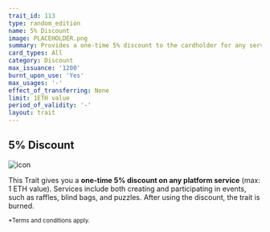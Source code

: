 ```yaml
---
trait_id: 113
type: random_edition
name: 5% Discount
image: PLACEHOLDER.png
summary: Provides a one-time 5% discount to the cardholder for any service on the Ether Cards events platform.
card_types: All
category: Discount
max_issuance: '1200'
burnt_upon_use: 'Yes'
max_usages: '-'
effect_of_transferring: None
limit: 1ETH value
period_of_validity: '-'
layout: trait
---
```


## 5% Discount

![icon](/assets/images/trait-icons/{{page.image}})

This Trait gives you a **one-time 5% discount on any platform service** (max: 1 ETH value). Services include both creating and participating in events, such as raffles, blind bags, and puzzles. After using the discount, the trait is burned.

<small>*Terms and conditions apply.</small>

